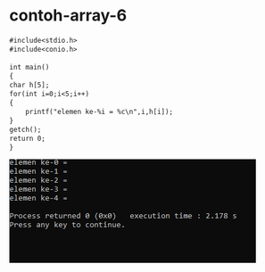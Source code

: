 # contoh-array-6

    #include<stdio.h>
    #include<conio.h>

    int main()
    {
    char h[5];
    for(int i=0;i<5;i++)
    {
        printf("elemen ke-%i = %c\n",i,h[i]);
    }
    getch();
    return 0;
    }
    
![img](https://raw.githubusercontent.com/VIKTORKEVIN/contoh-array-6/master/contoh%20array%206.png)

